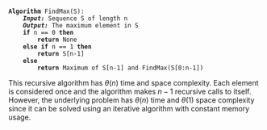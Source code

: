 <pre><code>
<b>Algorithm</b> FindMax(S):
    <i><b>Input:</b></i> Sequence S of length n
    <i><b>Output:</b></i> The maximum element in S
    <b>if</b> n == 0 <b>then</b>
        <b>return</b> None
    <b>else if</b> n == 1 <b>then</b>
        <b>return</b> S[n-1]
    <b>else</b>
        <b>return</b> Maximum of S[n-1] and FindMax(S[0:n-1])
</code></pre>

This recursive algorithm has $\theta(n)$ time and space complexity. Each element is considered once and the algorithm makes $n-1$ recursive calls to itself. However, the underlying problem has $\theta(n)$ time and $\theta(1)$ space complexity since it can be solved using an iterative algorithm with constant memory usage.

